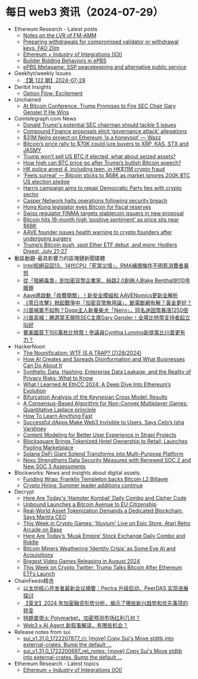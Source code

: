 # 每日 web3 资讯（2024-07-29）

- Ethereum Research - Latest posts
  - [Notes on the LVR of FM-AMM](https://ethresear.ch/t/notes-on-the-lvr-of-fm-amm/20151#post_3)
  - [Preparing withdrawals for compromised validator or withdrawal keys. FAO Zilm](https://ethresear.ch/t/preparing-withdrawals-for-compromised-validator-or-withdrawal-keys-fao-zilm/10453?page=3#post_47)
  - [Ethereum + Industry of Integrations (IOI)](https://ethresear.ch/t/ethereum-industry-of-integrations-ioi/20167#post_1)
  - [Builder Bidding Behaviors in ePBS](https://ethresear.ch/t/builder-bidding-behaviors-in-epbs/20129#post_8)
  - [ePBS Metagame: SSP peacekeeping and alternative public service](https://ethresear.ch/t/epbs-metagame-ssp-peacekeeping-and-alternative-public-service/20162#post_2)
- Geekhyt/weekly Issues
  - [【第 122 期】2024-07-28](https://github.com/Geekhyt/weekly/issues/131)
- Deribit Insights
  - [Option Flow: Excitement](https://insights.deribit.com/option-flows/option-flow-excitement/)
- Unchained
  - [At Bitcoin Conference, Trump Promises to Fire SEC Chair Gary Gensler If He Wins](https://unchainedcrypto.com/at-bitcoin-conference-trump-promises-to-fire-sec-chair-gary-gensler-if-he-wins/)
- Cointelegraph.com News
  - [Donald Trump&#039;s potential SEC chairman should tackle 5 issues](https://cointelegraph.com/news/donald-trump-potential-sec-chairman-should-tackle-five-issues?utm_source=rss_feed&utm_medium=rss&utm_campaign=rss_partner_inbound)
  - [Compound Finance proposals elicit ‘governance attack’ allegations](https://cointelegraph.com/news/compound-finance-proposals-elicit-governance-attack-allegations-dao?utm_source=rss_feed&utm_medium=rss&utm_campaign=rss_partner_inbound)
  - [$31M Neiro project on Ethereum ‘is a honeypot’ — Wazz](https://cointelegraph.com/news/31-m-neiro-project-etheruem-honeypot-wazz?utm_source=rss_feed&utm_medium=rss&utm_campaign=rss_partner_inbound)
  - [Bitcoin’s price rally to $70K could lure buyers to XRP, KAS, STX and JASMY](https://cointelegraph.com/news/bitcoin-s-price-rally-to-70k-could-lure-buyers-to-xrp-kas-stx-and-jasmy?utm_source=rss_feed&utm_medium=rss&utm_campaign=rss_partner_inbound)
  - [Trump won’t sell US BTC if elected, what about seized assets?](https://cointelegraph.com/news/trump-won-t-sell-us-btc-silk-road-bitfinex-seized-assets?utm_source=rss_feed&utm_medium=rss&utm_campaign=rss_partner_inbound)
  - [How high can BTC price go after Trump’s bullish Bitcoin speech?](https://cointelegraph.com/news/how-high-can-btc-price-go-trump-bitcoin-speech?utm_source=rss_feed&utm_medium=rss&utm_campaign=rss_partner_inbound)
  - [HK police arrest 4, including teen, in HK$11M crypto fraud](https://cointelegraph.com/news/hk-police-arrest-four-fake-banknote-crypto-scam?utm_source=rss_feed&utm_medium=rss&utm_campaign=rss_partner_inbound)
  - [‘Feels surreal’ — Bitcoin sticks to $68K as market ignores 200K BTC US election pledge](https://cointelegraph.com/news/bitcoin-sticks-68k-market-ignores-200k-btc-us-election?utm_source=rss_feed&utm_medium=rss&utm_campaign=rss_partner_inbound)
  - [Harris campaign aims to repair Democratic Party ties with crypto sector](https://cointelegraph.com/news/kamala-harris-reaches-out-to-crypto-firms-reset-relations?utm_source=rss_feed&utm_medium=rss&utm_campaign=rss_partner_inbound)
  - [Casper Network halts operations following security breach](https://cointelegraph.com/news/casper-network-halts-operations-security-breach?utm_source=rss_feed&utm_medium=rss&utm_campaign=rss_partner_inbound)
  - [Hong Kong legislator eyes Bitcoin for fiscal reserves](https://cointelegraph.com/news/hong-kong-bitcoin-financial-reserves-web3-development?utm_source=rss_feed&utm_medium=rss&utm_campaign=rss_partner_inbound)
  - [Swiss regulator FINMA targets stablecoin issuers in new proposal](https://cointelegraph.com/news/finma-regulate-stablecoin-issuers?utm_source=rss_feed&utm_medium=rss&utm_campaign=rss_partner_inbound)
  - [Bitcoin hits 16-month high ‘positive sentiment’ as price sits near $68K](https://cointelegraph.com/news/bitcoin-weighted-sentiment-index-positive-price-68k?utm_source=rss_feed&utm_medium=rss&utm_campaign=rss_partner_inbound)
  - [AAVE founder issues health warning to crypto founders after undergoing surgery](https://cointelegraph.com/news/aave-founder-stani-kulechov-hospital-warning-crypto-founders?utm_source=rss_feed&utm_medium=rss&utm_campaign=rss_partner_inbound)
  - [Trump’s Bitcoin push, spot Ether ETF debut, and more: Hodlers Digest, July 21-27](https://cointelegraph.com/magazine/donald-trump-bitcoin-spot-ether-etf-debut-trading-hodlers-digest-cointelegraph-magazine/?utm_source=rss_feed&utm_medium=rss&utm_campaign=rss_partner_inbound)
- 動區動趨-最具影響力的區塊鏈新聞媒體
  - [Intel拒絕召回13、14代CPU「死當災情」，RMA補償條件不明惹消費者暴怒](https://www.blocktempo.com/intel-refuse-to-recall-the-broken-cpu/)
  - [從「暗網毒梟」到加密貨幣企業家，絲路2.0創辦人Blake Benthall的10年贖罪](https://www.blocktempo.com/who-build-silkroad-2-blake-benthall/)
  - [Aave將啟動「收費開關」！新安全模組和 AAVENomics更新全解析](https://www.blocktempo.com/aave-will-lauch-fee-switch/)
  - [《零日攻擊》掀起戰爭中「加密貨幣無用論」，斷電斷網有解？黃金更好？](https://www.blocktempo.com/crypto-is-useless-in-war-or-not/)
  - [川普喊單不如狗？Doge主人新養柴犬「Neiro」，同名迷因幣暴漲1250倍](https://www.blocktempo.com/memecoin-neiro-go-on-top/)
  - [川普高喊：勝選當天開除SEC主席Gary Gensler！全場比特幣支持者起立叫好](https://www.blocktempo.com/donald-trump-will-fire-gary-gensler/)
  - [要美國買下100萬枚比特幣！參議員Cynthia Lummis新提案比川普更有力？](https://www.blocktempo.com/sen-cynthia-lummis-bill-for-us-treasury-to-buy-1-million-bitcoin/)
- HackerNoon
  - [The Noonification: WTF IS A TRAP? (7/28/2024)](https://hackernoon.com/7-28-2024-noonification?source=rss)
  - [How AI Creates and Spreads Disinformation and What Businesses Can Do About It](https://hackernoon.com/how-ai-creates-and-spreads-disinformation-and-what-businesses-can-do-about-it?source=rss)
  - [Synthetic Data, Hashing, Enterprise Data Leakage, and the Reality of Privacy Risks: What to Know](https://hackernoon.com/synthetic-data-hashing-enterprise-data-leakage-and-the-reality-of-privacy-risks-what-to-know?source=rss)
  - [What I Learned At EthCC 2024: A Deep Dive Into Ethereum’s Evolution](https://hackernoon.com/what-i-learned-at-ethcc-2024-a-deep-dive-into-ethereums-evolution?source=rss)
  - [Bifurcation Analysis of the Keynesian Cross Model: Results](https://hackernoon.com/bifurcation-analysis-of-the-keynesian-cross-model-results?source=rss)
  - [A Consensus-Based Algorithm for Non-Convex Multiplayer Games: Quantitative Laplace principle](https://hackernoon.com/a-consensus-based-algorithm-for-non-convex-multiplayer-games-quantitative-laplace-principle?source=rss)
  - [How To Learn Anything Fast](https://hackernoon.com/how-to-learn-anything-fast?source=rss)
  - [Successful dApps Make Web3 Invisible to Users, Says Celo’s Isha Varshney](https://hackernoon.com/successful-dapps-make-web3-invisible-to-users-says-celos-isha-varshney?source=rss)
  - [Content Modeling for Better User Experience in Strapi Projects](https://hackernoon.com/content-modeling-for-better-user-experience-in-strapi-projects?source=rss)
  - [Blocksquare Brings Tokenized Hotel Ownership to Retail; Launches Pooling Marketplace](https://hackernoon.com/blocksquare-brings-tokenized-hotel-ownership-to-retail-launches-pooling-marketplace?source=rss)
  - [Solana DeFi Giant Solend Transforms into Multi-Purpose Platform](https://hackernoon.com/solana-defi-giant-solend-transforms-into-multi-purpose-platform?source=rss)
  - [Nexo Strengthens Data Security Measures with Renewed SOC 2 and New SOC 3 Assessments](https://hackernoon.com/nexo-strengthens-data-security-measures-with-renewed-soc-2-and-new-soc-3-assessments?source=rss)
- Blockworks: News and insights about digital assets.
  - [Funding Wrap: Franklin Templeton backs Bitcoin L2 Bitlayer](https://blockworks.co/news/franklin-templeton-backs-bitcoin-l2)
  - [Crypto Hiring: Summer leader additions continue](https://blockworks.co/news/coinbase-taps-new-board-of-director-members)
- Decrypt
  - [Here Are Today's ‘Hamster Kombat’ Daily Combo and Cipher Code](https://decrypt.co/resources/todays-hamster-kombat-daily-combo-cipher-code)
  - [Unbound Launches a Bitcoin Avenue to EU Citizenship](https://decrypt.co/242083/unbound-launches-bitcoin-avenue-eu-citizenship)
  - [Real-World Asset Tokenization Demands a Dedicated Blockchain, Says Mantra CEO](https://decrypt.co/241812/real-world-asset-tokenization-dedicated-blockchain-mantra-ceo)
  - [This Week in Crypto Games: 'Illuvium' Live on Epic Store, Atari Retro Arcade on Base](https://decrypt.co/241893/this-week-crypto-games-illuvium-launch-ethereum-atari-retro-arcade)
  - [Here Are Today’s ‘Musk Empire’ Stock Exchange Daily Combo and Riddle](https://decrypt.co/resources/todays-musk-empire-stock-exchange-daily-combo)
  - [Bitcoin Miners Weathering ‘Identity Crisis’ as Some Eye AI and Acquisitions](https://decrypt.co/241945/bitcoin-miners-weathering-identity-crisis-ai-acquisitions)
  - [Biggest Video Games Releasing in August 2024](https://decrypt.co/242024/biggest-video-games-releasing-august-2024)
  - [This Week on Crypto Twitter: Trump Talks Bitcoin After Ethereum ETFs Launch](https://decrypt.co/242048/this-week-on-crypto-twitter-trump-talks-bitcoin-after-ethereum-etfs-launch)
- ChainFeeds精选
  - [以太坊核心开发者最新会议摘要：Pectra 升级启动、PeerDAS 实现进展探讨](https://www.chainfeeds.xyz/feed/detail/a842fb8e-c7f1-470e-8c64-341cd3e5af33)
  - [【英文】2024 年加密融资形势分析，揭示了哪些新兴趋势和优先事项的转变](https://www.chainfeeds.xyz/feed/detail/add71841-deff-44b5-95c5-c997398d01d3)
  - [特朗普带火 Polymarket，加密预测市场红利几何？](https://www.chainfeeds.xyz/feed/detail/e7529c0c-8554-4746-9fdf-2cb0675644c7)
  - [Web3 x AI Agent 新叙事解读，有哪些机会？](https://www.chainfeeds.xyz/feed/detail/fecd29ee-261c-40a0-aee6-e15ba02644be)
- Release notes from sui
  - [sui_v1.31.0_1722207877_ci: [move] Copy Sui's Move stdlib into external-crates. Bump the default …](https://github.com/MystenLabs/sui/releases/tag/sui_v1.31.0_1722207877_ci)
  - [sui_v1.31.0_1722200697_rel_notes: [move] Copy Sui's Move stdlib into external-crates. Bump the default …](https://github.com/MystenLabs/sui/releases/tag/sui_v1.31.0_1722200697_rel_notes)
- Ethereum Research - Latest topics
  - [Ethereum + Industry of Integrations (IOI)](https://ethresear.ch/t/ethereum-industry-of-integrations-ioi/20167)
